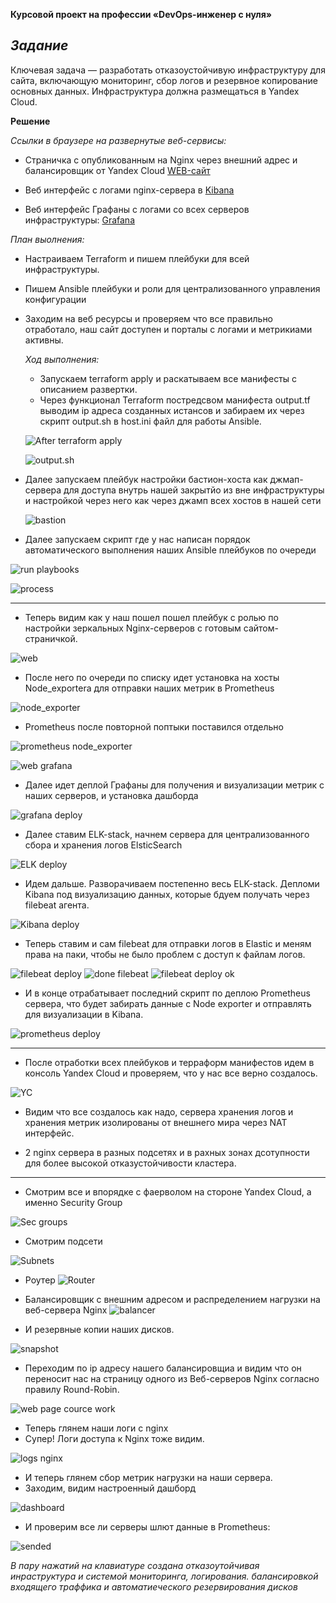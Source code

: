 **Курсовой проект на профессии «DevOps-инженер с нуля»**

*Задание*
----
Ключевая задача — разработать отказоустойчивую инфраструктуру для сайта, включающую мониторинг, сбор логов и резервное копирование основных данных. Инфраструктура должна размещаться в Yandex Cloud.

**Решение**

*Ссылки в браузере на развернутые веб-сервисы:*
- Страничка с опубликованным на Nginx через внешний адрес и балансировщик от Yandex Cloud [WEB-сайт](http://158.160.137.9/)
- Веб интерфейс с логами nginx-сервера в [Kibana](http://158.160.96.134:5601/app/discover#/?_g=(filters:!(),refreshInterval:(pause:!t,value:0),time:(from:now-15m,to:now))&_a=(columns:!(),filters:!(),index:dba56bd0-3611-11ef-8806-290a3ef9f9f8,interval:auto,query:(language:kuery,query:''),sort:!(!('@timestamp',desc))))

- Веб интерфейс Графаны с логами со всех серверов инфраструктуры: [Grafana](http://158.160.47.100:3000/explore?orgId=1&left=%7B%22datasource%22:%22PBFA97CFB590B2093%22,%22queries%22:%5B%7B%22refId%22:%22A%22,%22datasource%22:%7B%22type%22:%22prometheus%22,%22uid%22:%22PBFA97CFB590B2093%22%7D,%22editorMode%22:%22builder%22,%22expr%22:%22node_exporter_build_info%7Bgoversion%3D%5C%22go1.18.1%5C%22%7D%22,%22legendFormat%22:%22__auto%22,%22range%22:true,%22instant%22:true%7D%5D,%22range%22:%7B%22from%22:%22now-5m%22,%22to%22:%22now%22%7D%7D)

*План выолнения:*  


- Настраиваем Terraform и пишем плейбуки для всей инфраструктуры.
- Пишем Ansible плейбуки и роли для централизованного управления конфигурации
- Заходим на веб ресурсы и проверяем что все правильно отработало, наш сайт доступен и порталы с логами и метрикиами активны.

  *Ход выполнения:*

  - Запускаем terraform apply и раскатываем все манифесты с описанием развертки.
  - Через функционал Terraform постредсвом манифеста output.tf выводим ip адреса созданных истансов и забираем их через скрипт output.sh в host.ini файл для работы Ansible.
  
   ![After terraform apply](https://github.com/sash3939/Cource_work/assets/156709540/0545bbf8-a749-4ac2-985d-74abee5fa630)

   ![output.sh](https://github.com/sash3939/Cource_work/assets/156709540/9a16ffcd-eda3-4242-aaa1-53d86acef97b)


  
- Далее запускаем плейбук настройки бастион-хоста как джмап-сервера для доступа внутрь нашей закрытйо из вне инфраструктуры и настройкой через него как через джамп всех хостов в нашей сети

  ![bastion](https://github.com/sash3939/Cource_work/assets/156709540/70684e53-56c5-4e9e-bb8a-1a892a10f87b)



 - Далее запускаем скрипт где у нас написан порядок автоматического выполнения наших Ansible плейбуков по очереди

  ![run playbooks](https://github.com/sash3939/Cource_work/assets/156709540/b76ff9bf-aea2-48c1-9a32-66ec08815a81)

  ![process](https://github.com/sash3939/Cource_work/assets/156709540/75331a68-371b-45db-b97a-8821a6dc4c96)

-----

  - Теперь видим как у наш пошел пошел плейбук с ролью по настройки зеркальных Nginx-серверов с готовым сайтом-страничкой.

  ![web](https://github.com/sash3939/Cource_work/assets/156709540/57fb1ec8-a5ff-458f-a9a4-db36908a2b5a)


  - После него по очереди по списку идет установка на хосты Node_exportera для отправки наших метрик в Prometheus

   ![node_exporter](https://github.com/sash3939/Cource_work/assets/156709540/c120ce9e-e0b8-498c-b45e-8bef854270bd)

  - Prometheus после повторной поптыки поставился отдельно

   ![prometheus node_exporter](https://github.com/sash3939/Cource_work/assets/156709540/09c35d25-4883-4419-922d-2bcee7ff3fa5)

   ![web grafana](https://github.com/sash3939/Cource_work/assets/156709540/0383b749-693d-4aad-b3a9-0e0f6caf3fb0)


  - Далее идет деплой Графаны для получения и визуализации метрик с наших серверов, и установка дашборда

   ![grafana deploy](https://github.com/sash3939/Cource_work/assets/156709540/6c949455-5ae0-4ad4-bdb3-d1e29e36a7f6)


  - Далее ставим ELK-stack, начнем сервера для централизованного сбора и хранения логов ElsticSearch

   ![ELK deploy](https://github.com/sash3939/Cource_work/assets/156709540/a925a8f4-3dea-43fd-a55e-f685fd7a7de4)


 - Идем дальше. Разворачиваем постепенно весь ELK-stack. Депломи Kibana под визуализацию данных, которые бдуем получать через filebeat агента.

![Kibana deploy](https://github.com/sash3939/Cource_work/assets/156709540/504dd92c-3e43-47a0-98a8-380c6f2a15e4)

  
- Теперь ставим и сам filebeat для отправки логов в Elastic и меням права на паки, чтобы не было проблем с доступ к файлам логов.

![filebeat deploy](https://github.com/sash3939/Cource_work/assets/156709540/fd89f50b-5da7-48e0-b210-3a879ba72e9f)
![done filebeat](https://github.com/sash3939/Cource_work/assets/156709540/124bbd0b-7b93-48b0-b3c4-867123171af9)
![filebeat deploy ok](https://github.com/sash3939/Cource_work/assets/156709540/4250a0d0-b516-4fd8-818e-72affd1830b3)


- И в конце отрабатывает последний скрипт по деплою Prometheus сервера, что будет забирать данные с Node exporter и отправлять для визуализации в Kibana.

![prometheus deploy](https://github.com/sash3939/Cource_work/assets/156709540/13be12bd-5b72-4c50-a3e1-5377ca8f1bb7)

----

- После отработки всех плейбуков и терраформ манифестов идем в консоль Yandex Cloud и проверяем, что у нас все верно создалось.

![YC](https://github.com/sash3939/Cource_work/assets/156709540/fe2a22bf-9148-4d4d-8811-2ce4dad70055)

- Видим что все создалось как надо, сервера хранения логов и хранения метрик изолированы от внешнего мира через NAT интерфейс.

- 2 nginx сервера в разных подсетях и в рахных зонах дсотупности для более высокой отказустойчивости кластера.

-------

- Смотрим все и впорядке с фаерволом на стороне Yandex Cloud, а именно Security Group

![Sec groups](https://github.com/sash3939/Cource_work/assets/156709540/8673fb5d-f298-420d-a44b-3785a5316310)

  
- Смотрим подсети

![Subnets](https://github.com/sash3939/Cource_work/assets/156709540/685ca5e1-e8ac-419f-8cc0-cc03212fa43d)


- Роутер
 ![Router](https://github.com/sash3939/Cource_work/assets/156709540/58207dc9-a96f-4138-a1e6-5439add3141e)


- Балансировщик с внешним адресом и распределением нагрузки на веб-сервера Nginx
 ![balancer](https://github.com/sash3939/Devops_Cource_work/assets/156709540/8abff758-0d0a-4d22-b242-c16ebc7fddd6)


- И резервные копии наших дисков.

![snapshot](https://github.com/sash3939/Devops_Cource_work/assets/156709540/b673ab17-0a3b-4fad-aed6-11b2e3865124)


- Переходим по ip адресу нашего балансировщиа и видим что он переносит нас на страницу одного из Веб-серверов Nginx согласно правилу Round-Robin.

![web page cource work](https://github.com/sash3939/Devops_Cource_work/assets/156709540/615c918e-b631-48d7-8765-c4eadb32c54d)

- Теперь глянем наши логи с nginx
- Супер! Логи доступа к Nginx тоже видим.

![logs nginx](https://github.com/sash3939/Devops_Cource_work/assets/156709540/7ac9ca8b-4fbc-4d1e-9b70-ead76186a907)


- И теперь глянем сбор метрик нагрузки на наши сервера.
- Заходим, видим настроенный дашборд

![dashboard](https://github.com/sash3939/Devops_Cource_work/assets/156709540/fc6ede06-dcb4-4f6e-80ac-cc44776cb873)

- И проверим все ли серверы шлют данные в Prometheus:

![sended](https://github.com/sash3939/Devops_Cource_work/assets/156709540/ed9586d0-66ce-47ba-89de-5b7fa1e46854)


*В пару нажатий на клавиатуре создана отказоутойчивая инраструктура и системой мониторинга, логирования. балансировкой входящего траффика и автоматиеческого резервирования дисков*


  



    
